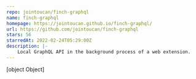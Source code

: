 ```yaml
---
repo: jointoucan/finch-graphql
name: finch-graphql
homepage: https://jointoucan.github.io/finch-graphql/
url: https://github.com/jointoucan/finch-graphql
stars: 56
starredAt: 2022-02-24T05:29:00Z
description: |-
    Local GraphQL API in the background process of a web extension.
---
```


[object Object]

